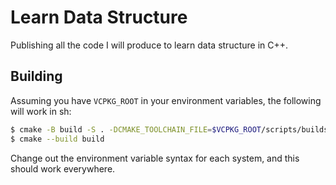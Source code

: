 # Learn Data Structure

Publishing all the code I will produce to learn data structure in C++.

## Building

Assuming you have `VCPKG_ROOT` in your environment variables, the following
will work in sh:

```sh
$ cmake -B build -S . -DCMAKE_TOOLCHAIN_FILE=$VCPKG_ROOT/scripts/buildsystems/vcpkg.cmake
$ cmake --build build
```

Change out the environment variable syntax for each system, and this
should work everywhere.
